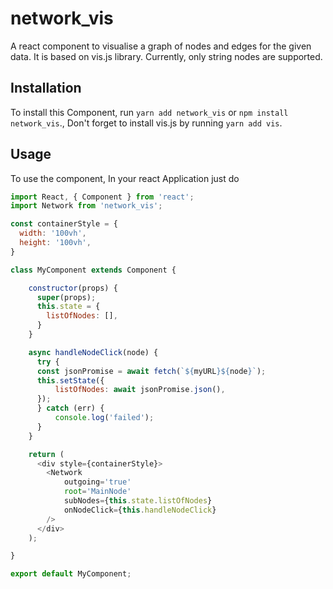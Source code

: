 # network_vis
A react component to visualise a graph of nodes and edges for the given data. It is based on vis.js library. Currently, only string nodes are supported.  


## Installation

To install this Component, run `yarn add network_vis` or `npm install network_vis`., Don't forget to install vis.js by running `yarn add vis`.


## Usage

To use the component, In your react Application just do

```javascript
import React, { Component } from 'react';
import Network from 'network_vis';

const containerStyle = {
  width: '100vh',
  height: '100vh',
}

class MyComponent extends Component {

    constructor(props) {
      super(props);
      this.state = {
        listOfNodes: [],
      }
    }

    async handleNodeClick(node) {
      try {
      const jsonPromise = await fetch(`${myURL}${node}`);
      this.setState({
          listOfNodes: await jsonPromise.json(),
      });
      } catch (err) {
          console.log('failed');
      }
    }

    return (
      <div style={containerStyle}>
        <Network
            outgoing='true'
            root='MainNode'
            subNodes={this.state.listOfNodes}
            onNodeClick={this.handleNodeClick}
        />
      </div>
    );

}

export default MyComponent;

```
